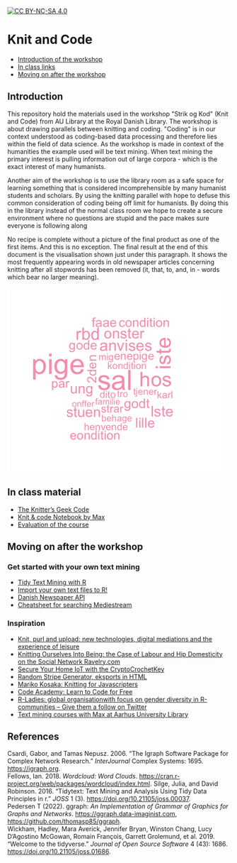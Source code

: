 [![CC BY-NC-SA 4.0][cc-by-nc-sa-shield]][cc-by-nc-sa]

[cc-by-nc-sa]: http://creativecommons.org/licenses/by-nc-sa/4.0/
[cc-by-nc-sa-shield]: https://img.shields.io/badge/License-CC%20BY--NC--SA%204.0-lightgrey.svg
# Knit and Code
* [Introduction of the workshop](#introduction)
* [In class links](#in-class-material)
* [Moving on after the workshop]()

## Introduction
This repository hold the materials used in the workshop "Strik og Kod" (Knit and Code) from AU Library at the Royal Danish Library. The workshop is about drawing parallels between knitting and coding. "Coding" is in our context understood as coding-based data processing and therefore  lies within the field of data science. As the workshop is made in context of the humanities the example used will be text mining. When text mining the primary interest is pulling information out of large corpora - which is the exact interest of many humanists.

Another aim of the workshop is to use the library room as a safe space for learning something that is considered incomprehensible by many humanist students and scholars. By using the knitting parallel with hope to defuse this common consideration of coding being off limit for humanists. By doing this in the library instead of the normal class room we hope to create a secure environment where no questions are stupid and the pace makes sure everyone is following along

No recipe is complete without a picture of the final product as one of the first items. And this is no exception. The final result at the end of this document is the visualisation shown just under this paragraph. It shows the most frequently appearing words in old newspaper articles concerning knitting after all stopwords has been removed (it, that, to, and, in - words which bear no larger meaning).

![](/graphics/strikke_wordcloud.png)

## In class material 
* [The Knitter’s Geek Code](https://knitty.com/ISSUEspring04/FEATgeekcode.html)
* [Knit & code Notebook by Max](http://hax.odsbjerg.dk/SK_handson_notesbog.html)
* [Evaluation of the course](https://www.survey-xact.dk/LinkCollector?key=ECMA55GAU51N)



## Moving on after the workshop

### Get started with your own text mining
* [Tidy Text Mining with R](https://www.tidytextmining.com)
* [Import your own text files to R!](https://github.com/maxodsbjerg/ImportingTextFiles)
* [Danish Newspaper API](http://labs.statsbiblioteket.dk/labsapi/api//api-docs?url=/labsapi/api/openapi.yaml)
* [Cheatsheet for searching Mediestream](https://gist.github.com/maxodsbjerg/e2dd484d3c9dcaa9c422a861d6a93f6e#file-denspanskesyge-md)

### Inspiration
* [Knit, purl and upload: new technologies, digital mediations and the experience of leisure](https://www.tandfonline.com/doi/full/10.1080/02614367.2012.723730)
* [Knitting Ourselves Into Being: the Case of Labour and Hip Domesticity on the Social Network Ravelry.com](https://www.semanticscholar.org/paper/Knitting-Ourselves-Into-Being%3A-the-Case-of-Labour-Hellstrom/2ac8f26e4f98ece3a2dea5c608589393da48acf1) 
* [Secure Your Home IoT with the CryptoCrochetKey](https://criticalcode.recipes/contributions/secure-your-home-iot-with-the-cryptocrochetkey) 
* [Random Stripe Generator, eksports in HTML](http://www.biscuitsandjam.com/stripe_maker.php)
* [Mariko Kosaka: Knitting for Javascripters](https://www.youtube.com/watch?v=X1Cc1vrvjdY&t=3s)
* [Code Academy: Learn to Code for Free](https://www.codecademy.com/)
* [R-Ladies: global organisationwith focus on gender diversity in R-communities – Give them a follow on Twitter ](https://twitter.com/rladiesaarhus)
* [Text mining courses with Max at Aarhus University Library](https://library.au.dk/arrangementer)


## References 
Csardi, Gabor, and Tamas Nepusz. 2006. “The Igraph Software Package for Complex Network Research.” *InterJournal* Complex Systems: 1695. https://igraph.org.  
Fellows, Ian. 2018. *Wordcloud: Word Clouds*. https://cran.r-project.org/web/packages/wordcloud/index.html.
Silge, Julia, and David Robinson. 2016. “Tidytext: Text Mining and Analysis Using Tidy Data Principles in r.” *JOSS* 1 (3). https://doi.org/10.21105/joss.00037.  
Pedersen T (2022). ggraph: *An Implementation of Grammar of Graphics for Graphs and Networks*. https://ggraph.data-imaginist.com, https://github.com/thomasp85/ggraph.  
Wickham, Hadley, Mara Averick, Jennifer Bryan, Winston Chang, Lucy D’Agostino McGowan, Romain François, Garrett Grolemund, et al. 2019. “Welcome to the tidyverse.” *Journal of Open Source Software* 4 (43): 1686. https://doi.org/10.21105/joss.01686.  
